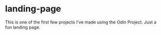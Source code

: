 # landing-page
This is one of the first few projects I've made using the Odin Project. Just a fun landing page. 